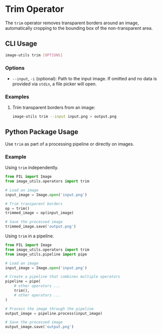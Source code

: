 # Trim Operator

The `trim` operator removes transparent borders around an image, automatically cropping to the bounding box of the non-transparent area.

## CLI Usage

```bash
image-utils trim [OPTIONS]
```

### Options

* `--input`, `-i` (optional): Path to the input image. If omitted and no data is provided via `stdin`, a file picker will open.

### Examples
1. Trim transparent borders from an image:
    ```bash
    image-utils trim --input input.png > output.png
    ```

## Python Package Usage

Use `trim` as part of a processing pipeline or directly on images.

### Example

Using `trim` independently.

```python
from PIL import Image
from image_utils.operators import trim

# Load an image
input_image = Image.open('input.png')

# Trim transparent borders
op = trim()
trimmed_image = op(input_image)

# Save the processed image
trimmed_image.save('output.png')
```

Using `trim` in a pipeline.

```python
from PIL import Image
from image_utils.operators import trim
from image_utils.pipeline import pipe

# Load an image
input_image = Image.open('input.png')

# Create a pipeline that combines multiple operators
pipeline = pipe(
    # other operators ...
    trim(),
    # other operators ...
)

# Process the image through the pipeline
output_image = pipeline.process(input_image)

# Save the processed image
output_image.save('output.png')
```
